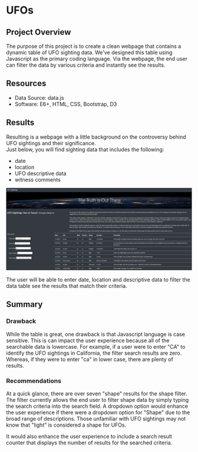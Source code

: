 # UFOs

## Project Overview

The purpose of this project is to create a clean webpage that contains a dynamic table of UFO sighting data.  We've designed this table using Javascript as the primary coding language.  Via the webpage, the end user can filter the data by various criteria and instantly see the results. 


## Resources
- Data Source: data.js
- Software: E6+, HTML, CSS, Bootstrap, D3


## Results


Resulting is a webpage with a little background on the controversy behind UFO sightings and their significance.  
Just below, you will find sighting data that includes the following:
-  date
-  location
-  UFO descriptive data
-  witness comments

![webpage](https://github.com/ashley-green1/UFOs/blob/main/static/images/webpage_snapshot.png)

The user will be able to enter date, location and descriptive data to filter the data table see the results that match their criteria.





## Summary
### Drawback
While the table is great, one drawback is that Javascript language is case sensitive.  This is can impact the user experience because all of the searchable data is lowercase.  For example, if a user were to enter "CA" to identify the UFO sightings in California, the filter search results are zero.  Whereas, if they were to enter "ca" in lower case, there are plenty of results. 

### Recommendations
At a quick glance, there are over seven "shape" results for the shape filter.  The filter currently allows the end user to filter shape data by simply typing the search criteria into the search field.  A dropdown option would enhance the user experience if there were a dropdown option for "Shape" due to the broad range of descriptions.  Those unfamiliar with UFO sightings may not know that "light" is considered a shape for UFOs. 

It would also enhance the user experience to include a search result counter that displays the number of results for the searched criteria.
